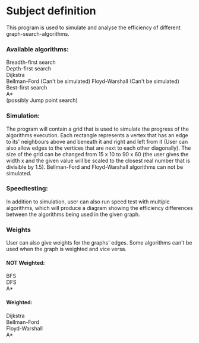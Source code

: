 # Subject definition
This program is used to simulate and analyse the efficiency of different graph-search-algorithms.
### Available algorithms:
Breadth-first search  
Depth-first search  
Dijkstra  
Bellman-Ford (Can't be simulated) 
Floyd-Warshall (Can't be simulated)  
Best-first search  
A*  
(possibly Jump point search)
### Simulation:
The program will contain a grid that is used to simulate the progress of the algorithms execution. Each rectangle represents a vertex that has an edge to its' neighbours above and beneath it and right and left from it (User can also allow edges to the vertices that are next to each other diagonally). The size of the grid can be changed from 15 x 10 to 90 x 60 (the user gives the width x and the given value will be scaled to the closest real number that is divisible by 1.5). Bellman-Ford and Floyd-Warshall algorithms can not be simulated.
### Speedtesting:
In addition to simulation, user can also run speed test with multiple algorithms, which will produce a diagram showing the efficiency differences between the algorithms being used in the given graph.
### Weights
User can also give weights for the graphs' edges. Some algorithms can't be used when the graph is weighted and vice versa.
#### NOT Weighted:
BFS  
DFS  
A*
#### Weighted:
Dijkstra  
Bellman-Ford  
Floyd-Warshall  
A*
